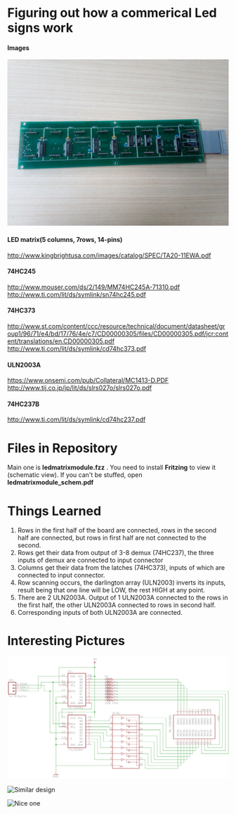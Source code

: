 # Figuring out how a commerical Led signs work

#### Images
![LEDM1-LEDM3](https://raw.githubusercontent.com/microcontrollersig/reverse-engineer-led-signs/master/images/IMG_20170827_141711.jpg)



#### LED matrix(5 columns, 7rows, 14-pins)
http://www.kingbrightusa.com/images/catalog/SPEC/TA20-11EWA.pdf

#### 74HC245
http://www.mouser.com/ds/2/149/MM74HC245A-71310.pdf
http://www.ti.com/lit/ds/symlink/sn74hc245.pdf

#### 74HC373
http://www.st.com/content/ccc/resource/technical/document/datasheet/group1/96/71/e4/bd/17/76/4e/c7/CD00000305/files/CD00000305.pdf/jcr:content/translations/en.CD00000305.pdf
http://www.ti.com/lit/ds/symlink/cd74hc373.pdf

#### ULN2003A
https://www.onsemi.com/pub/Collateral/MC1413-D.PDF
http://www.tij.co.jp/jp/lit/ds/slrs027o/slrs027o.pdf

#### 74HC237B
http://www.ti.com/lit/ds/symlink/cd74hc237.pdf

# Files in Repository
Main one is **ledmatrixmodule.fzz** . You need to install **Fritzing** to view it (schematic view). If you can't be stuffed, open **ledmatrixmodule_schem.pdf**

# Things Learned
1. Rows in the first half of the board are connected, rows in the second half are connected,
   but rows in first half are not connected to the second.
2. Rows get their data from output of 3-8 demux (74HC237), the three inputs of demux are connected to input connector
3. Columns get their data from the latches (74HC373), inputs of which are connected to input connector.
4. Row scanning occurs, the darlington array (ULN2003) inverts its inputs, result being that one line will be LOW, the rest HIGH
   at any point.
5. There are 2 ULN2003A. Output of 1 ULN2003A connected to the rows in the first half,
   the other ULN2003A connected to rows in second half.
6. Corresponding inputs of both ULN2003A are connected.

# Interesting Pictures

![Ideal LED matrix design](https://github.com/microcontrollersig/reverse-engineer-led-signs/raw/master/idealledmatrix.png)


![Similar design](http://www.electro-tech-online.com/imgcache/4316-14_1194402379.gif)



![Nice one](http://www.crossroadsfencing.com/25x7_common_cathode_array.jpg)
